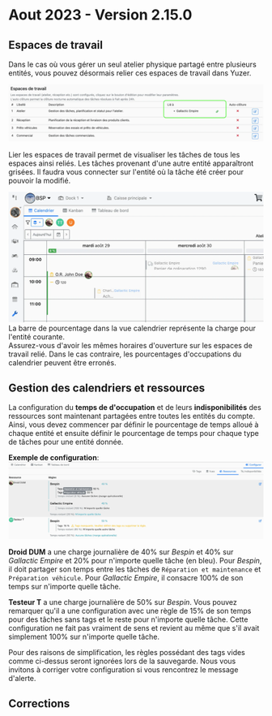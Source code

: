 # Aout 2023 - Version 2.15.0

## Espaces de travail

Dans le cas où vous gérer un seul atelier physique partagé entre plusieurs entités, vous pouvez désormais relier ces espaces de travail dans Yuzer.

<img width="896" src="https://raw.githubusercontent.com/yuzer-software/release-notes/master/release-notes/2.15.0/workspace-config.webp"/>

Lier les espaces de travail permet de visualiser les tâches de tous les espaces ainsi reliés.
Les tâches provenant d'une autre entité apparaîtront grisées. Il faudra vous connecter sur l'entité où la tâche été créer pour pouvoir la modifié.

<img width="640" src="https://raw.githubusercontent.com/yuzer-software/release-notes/master/release-notes/2.15.0/calendar-shared-tasks.webp"/>

<div class="alert alert-info">
La barre de pourcentage dans la vue calendrier représente la charge pour l'entité courante.
</div>

<div class="alert alert-warning">
Assurez-vous d'avoir les mêmes horaires d'ouverture sur les espaces de travail relié. Dans le cas contraire, les pourcentages d'occupations du calendrier peuvent être erronés.
</div>

## Gestion des calendriers et ressources

La configuration du **temps de d'occupation** et de leurs **indisponibilités** des ressources sont maintenant partagées entre toutes les entités du compte.
Ainsi, vous devez commencer par définir le pourcentage de temps alloué à chaque entité et ensuite définir le pourcentage de temps pour chaque type de tâches pour une entité donnée.

**Exemple de configuration**:
<img width="1024" src="https://raw.githubusercontent.com/yuzer-software/release-notes/master/release-notes/2.15.0/resource-limit-config.webp"/>

**Droid DUM** a une charge journalière de 40% sur _Bespin_ et 40% sur _Gallactic Empire_ et 20% pour n'importe quelle tâche (<span class="text-info">en bleu</span>).
Pour _Bespin_, il doit partager son temps entre les tâches de `Réparation et maintenance` et `Préparation véhicule`.
Pour _Gallactic Empire_, il consacre 100% de son temps sur n'importe quelle tâche.

**Testeur T** a une charge journalière de 50% sur _Bespin_.
Vous pouvez remarquer qu'il a une configuration avec une règle de 15% de son temps pour des tâches sans tags et le reste pour n'importe quelle tâche.
Cette configuration ne fait pas vraiment de sens et revient au même que s'il avait simplement 100% sur n'importe quelle tâche.

<div class="alert alert-warning">
Pour des raisons de simplification, les règles possédant des tags vides comme ci-dessus seront ignorées lors de la sauvegarde.
Nous vous invitons à corriger votre configuration si vous rencontrez le message d'alerte.
</div>

## Corrections
